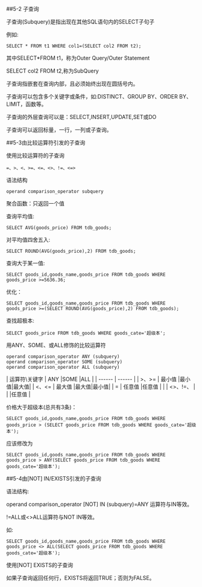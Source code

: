 ##5-2 子查询

子查询(Subquery)是指出现在其他SQL语句内的SELECT子句子

例如:
   
    SELECT * FROM t1 WHERE col1=(SELECT col2 FROM t2);

其中SELECT*FROM t1，称为Outer Query/Outer Statement

SELECT col2 FROM t2,称为SubQuery

子查询指嵌套在查询内部，且必须始终出现在圆括号内。

子查询可以包含多个关键字或条件，如:DISTINCT、GROUP BY、ORDER BY、LIMIT，函数等。

子查询的外层查询可以是：SELECT,INSERT,UPDATE,SET或DO

子查询可以返回标量，一行，一列或子查询。

##5-3由比较运算符引发的子查询

使用比较运算符的子查询

    =、>、<、>=、<=、<>、!=、<=>

语法结构

    operand comparison_operator subquery

聚合函数：只返回一个值

查询平均值:

    SELECT AVG(goods_price) FROM tdb_goods;

对平均值四舍五入:

    SELECT ROUND(AVG(goods_price),2) FROM tdb_goods;

查询大于某一值:

    SELECT goods_id,goods_name,goods_price FROM tdb_goods WHERE goods_price >=5636.36;

优化：

    SELECT goods_id,goods_name,goods_price FROM tdb_goods WHERE goods_price >=(SELECT ROUND(AVG(goods_price),2) FROM tdb_goods);

查找超极本:

    SELECT goods_price FROM tdb_goods WHERE goods_cate='超级本';

用ANY、SOME、或ALL修饰的比较运算符

    operand comparison_operator ANY (subquery)
    operand comparison_operator SOME (subquery)
    operand comparison_operator ALL (subquery)

| 运算符\关键字 | ANY |SOME |ALL |
| ------ | ------ |
| >、>= | 最小值 |最小值|最大值|
| <、<= | 最大值 |最大值|最小值|
| = | 任意值 |任意值 | |
| <>、!=、 |  | |任意值 |


价格大于超级本(总共有3条)：

    SELECT goods_id,goods_name,goods_price FROM tdb_goods WHERE goods_price > (SELECT goods_price FROM tdb_goods WHERE goods_cate='超级本');

应该修改为

    SELECT goods_id,goods_name,goods_price FROM tdb_goods WHERE goods_price > ANY(SELECT goods_price FROM tdb_goods WHERE goods_cate='超级本');

##5-4由[NOT] IN/EXISTS引发的子查询

语法结构:

operand comparison_operator [NOT] IN (subquery)=ANY 运算符与IN等效。

!=ALL或<>ALL运算符与NOT IN等效。

如:

    SELECT goods_id,goods_name,goods_price FROM tdb_goods WHERE goods_price <> ALL(SELECT goods_price FROM tdb_goods WHERE goods_cate='超级本');

使用[NOT] EXISTS的子查询

如果子查询返回任何行，EXISTS将返回TRUE；否则为FALSE。